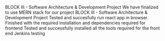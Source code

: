 BLOCK III - Software Architecture & Development Project
We have finalized to use MERN stack for our project
BLOCK III - Software Architecture & Development Project 
Tested and succesfully run react app in browser.
Finished with the required installation and dependencies required for frontend
Tested and successfully installed all the tools required for the front end 
Jenkins testing



